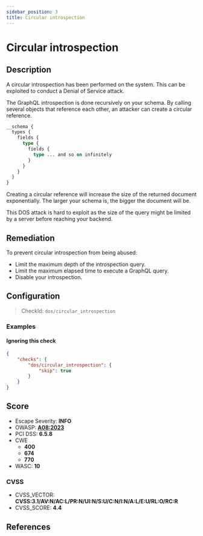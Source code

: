 ```yaml
---
sidebar_position: 3
title: Circular introspection
---
```


# Circular introspection

## Description

A circular introspection has been performed on the system.
This can be exploited to conduct a Denial of Service attack.

The GraphQL introspection is done recursively on your schema.
By calling several objects that reference each other, an attacker can create a circular reference.

```graphql
__schema {
  types {
    fields {
      type {
        fields {
          type ... and so on infinitely
        }
      }
    }
  }
}
```

Creating a circular reference will increase the size of the returned document exponentially.
The larger your schema is, the bigger the document will be.

This DOS attack is hard to exploit as the size of the query might be limited by a server before reaching your backend.

## Remediation

To prevent circular introspection from being abused:
- Limit the maximum depth of the introspection query.
- Limit the maximum elapsed time to execute a GraphQL query.
- Disable your introspection.


## Configuration

> CheckId: `dos/circular_introspection`


### Examples


#### Ignoring this check

```json
{
    "checks": {
        "dos/circular_introspection": {
            "skip": true
        }
    }
}
```




## Score

- Escape Severity: **<span className="info-severityom">INFO</span>**
- OWASP: **[A08:2023](https://github.com/OWASP/API-Security/blob/master/2023/en/src/0xa8-lack-of-protection-from-automated-threats.md)**
- PCI DSS: **6.5.8**
- CWE
  - **400**
  - **674**
  - **770**
- WASC: **10**



### CVSS

- CVSS_VECTOR: **CVSS:3.1/AV:N/AC:L/PR:N/UI:N/S:U/C:N/I:N/A:L/E:U/RL:O/RC:R**
- CVSS_SCORE: **4.4**

## References


